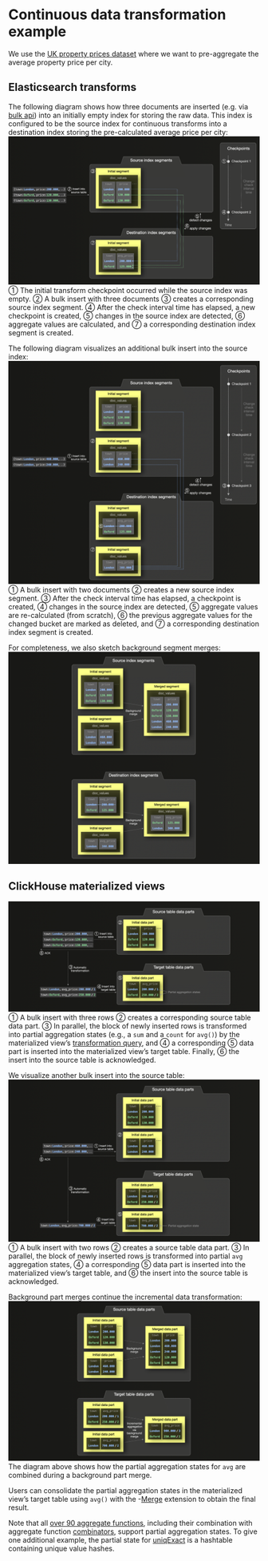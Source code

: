 # Continuous data transformation example

We use the [UK property prices dataset](https://clickhouse.com/docs/en/getting-started/example-datasets/uk-price-paid) where we want to pre-aggregate the average property price per city.

## Elasticsearch transforms

The following diagram shows how three documents are inserted (e.g. via [bulk api](https://www.elastic.co/guide/en/elasticsearch/reference/current/docs-bulk.html)) into an initially empty index for storing the raw data. This index is configured to be the source index for continuous transforms into a destination index storing the pre-calculated average price per city:
![](es_01.png)
① The initial transform checkpoint occurred while the source index was empty. ② A bulk insert with three documents ③ creates a corresponding source index segment. ④ After the check interval time has elapsed, a new checkpoint is created, ⑤ changes in the source index are detected, ⑥ aggregate values are calculated, and ⑦ a corresponding destination index segment is created.

The following diagram visualizes an additional bulk insert into the source index:
![](es_02.png)
① A bulk insert with two documents ② creates a new source index segment. ③ After the check interval time has elapsed, a checkpoint is created, ④ changes in the source index are detected, ⑤ aggregate values are re-calculated (from scratch), ⑥ the previous aggregate values for the changed bucket are marked as deleted, and ⑦ a corresponding destination index segment is created.

For completeness, we also sketch background segment merges:
![](es_03.png)

## ClickHouse materialized views
![](ch_01.png)
① A bulk insert with three rows ② creates a corresponding source table data part. ③ In parallel, the block of newly inserted rows is transformed into partial aggregation states (e.g., a `sum` and a `count` for `avg()`) by the materialized view’s [transformation query](https://www.youtube.com/watch?v=QDAJTKZT8y4), and ④ a corresponding ⑤ data part is inserted into the materialized view’s target table. Finally, ⑥ the insert into the source table is acknowledged.

We visualize another bulk insert into the source table:
![](ch_02.png)
① A bulk insert with two rows ② creates a source table data part. ③ In parallel, the block of newly inserted rows is transformed into partial `avg` aggregation states,  ④ a corresponding ⑤ data part is inserted into the materialized view’s target table, and ⑥ the insert into the source table is acknowledged.

Background part merges continue the incremental data transformation:
![](ch_03.png)
The diagram above shows how the partial aggregation states for `avg` are combined during a background part merge.

Users can consolidate the partial aggregation states in the materialized view’s target table using `avg()` with the -[Merge](https://clickhouse.com/docs/en/sql-reference/aggregate-functions/combinators#-merge) extension to obtain the final result.

Note that all [over 90 aggregate functions](https://clickhouse.com/docs/en/sql-reference/aggregate-functions/reference), including their combination with aggregate function [combinators](https://www.youtube.com/watch?v=7ApwD0cfAFI), support partial aggregation states. To give one additional example, the partial state for [uniqExact](https://clickhouse.com/docs/en/sql-reference/aggregate-functions/reference/uniqexact) is a hashtable containing unique value hashes.